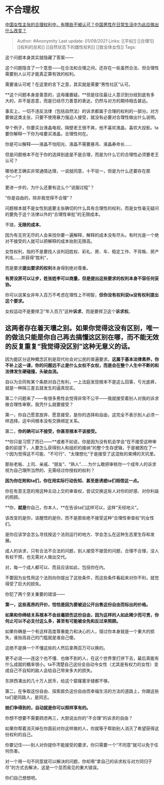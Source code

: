 # 不合理权
[中国女性主张的合理权利中，有哪些不被认可？中国男性在日常生活中为此应做出什么改变？](https://www.zhihu.com/question/482988295/answer/2091059493)

> Author: #Anonymity 
Last update: *01/09/2021* 
Links: [[平权]] [[合理1]]  [[权利的总和]] [[自然状态下的雌性权利]]  [[致全体女性]] 
Tags:    
  


这个问题本身其实就隐藏了答案——

这个问题隐含了一个意思——在合法和合理之间，还存在一些虽然合法、但合理性需要别人认可才能真正算有效的权利。

需要谁认可呢？在这里的言下之意，其实就是需要“男性社区”认可。

**这个问题本身是善意的，这毋庸置疑。**但是往往最让人意识到分歧到底有多大的，并不是恶意，而是已经尽力善意的表达，仍然与对方的期待相去甚远。

  

事实上，一切不违反法律（包括自然法）的诉求都属于合理的权利的一部分。对方要做这类主张，只要不使用暴力强迫人接受，就没有必要对合理性做出什么说明。

举个例子，你要买台液晶电视，隔壁老王很不爽，他不喜欢液晶，喜欢大投影。ta要你解释一下你为啥要买液晶，合理性何在。

你是可以解释——液晶不怕阳光、液晶不需要悬吊、液晶寿命长……

但是问题根本不在于你的选择到底是不是合理，而是为什么它的合理性必须要老王认可？

哪怕老王确实非常通情达理，一说就同意，十不驳一，但是为什么还要存在那个“一”？

更进一步的，为什么还要有这么个“说服过程”？

“你是自由的，除非我觉得不合理”？

  

问题根本就不是女性到底要主张确切的什么具有合理性的权利，而是女性毫无疑问的要免于这个法律以外的“合理性审批”的无限成本。

不错，**无限的成本**。

因为有无穷无尽的人会来找你要一遍解释，解释的成本没有尽头。有时光是一个绝对不接受的人就可以把解释的成本抬到无限高。

女性权利，指的不是要找人谈判冠姓权、彩礼、房、车、稳定工作、不背叛、房产列名……并获得“胜利”，

而是要求**提出要求的权利**本身得到绝对尊重。

**有房没房可以让步，姓张姓李可以商量，但是提出这些要求的权利本身不容任何妥协。**

你可以说某女非年入百万不考虑在理性上不明智，**但你没有权利说ta没有权利提出这个要求。**

女权运动不是要捍卫“年入百万”这种**诉求**，而是要捍卫这个**诉求权**。

## 这两者存在着天壤之别。如果你觉得这没有区别，唯一的做法只能是你自己再去搞懂这区别在哪，而不能无效的反复重复“我觉得没区别”这种无意义的话。

因为能区分这种概念区别是现代社会对公民的普遍要求。**这属于基本法律素养，你不补上这一课，你的问题远不止是什么女权不女权，而是会在整个人生中不断的和法律发生硬碰撞，头破血流。**

自以为合同有某个条款对自己有利，一上法庭发现根本不是这么回事，亏光底裤，就是一种隔三差五就发生的逼真现实。

  

  

第二个问题来了——有很多男性会觉得非常不公平——我就接受着别人对我的诉求做合理性审察，我凭什么就要接受？

第一，你自己愿意放弃、愿意接受，是你的选择和自由，这完全不表示别人必须一样选择。这中间根本没有交换绑定关系。

第二，**你的确可以不接受，你甚至根本不该接受。**

**你只是习惯了而已——**或者不如说，你是因为没有机会学会“在不接受这种审查的前提下，人要怎么获得别人和组织的接纳”的整个生存逻辑，于是被困在了一个因为觉得这不可能、“不可行”、“太理想化”于是接受了这混账的束缚的天坑里。

那些老板、上司、亲戚、“朋友”、“熟人”……为什么敢把审核你一个成年人的诉求视为自己理所当然的、无需经过你授权的权利？

**因为你在附和ta们，你在用实际行动告知、甚至是诱惑ta们相信这一点。**

你在有意无意的用这种主动上交的审查权，尝试交换这些人对你的好感、对你利益的照顾。

**你，**就是**你自己，你本人，**在告诉ta们这样可以，这样“天经地义”。

该改变的是你，该醒悟的是你，而不是那些绝不接受这种“合理性审查权”的女性们。

是你应该学会怎么寻找按这个法则运行的地方、学会怎么在这种生态里生存和发展。

成人的诉求，只有合法不合法的问题，别人接受不接受的问题，合理不合理，没人有权干预，也无需对人做出交代。

对，每一个成人都可以、而且应该如此，包括你在内。

不要因为女性用这个法则向你提出了这些条件，而这些条件看起来对你不利，就觉得受了巨大的损失。

你犯了两个至关重要的错误——

**第一，这些高昂的开价，恰恰是因为要被迫公开出售这份自由而标出的价格。**

**如果和你缔结关系根本不会丝毫损伤这份自由，因为这样的人如此稀少而可贵，你何止可以不必支付这么多，甚至有可能被全免和反过来照顾。**

如果你确是一个有这样高度尊重能力和决心的人，错过你本身就是一个重大的损失，谁抬高自己的门槛就是谁自己傻。

这绝不是换一个不懂这些的人然后拿两百万可以换的。

更不必说——连这个也不懂、也做不到的人，在这个世界里打拼下去，最后真能有什么成就的概率很小。ta不清楚自己这份会自动令女性（尤其是有权力的女性）变成自己不自知的敌人会给自己带来多大的损失。

东拼西凑出的几十万人民币，给这个窟窿塞牙缝都不够。

第二，在争取这份自由、探索肩负这份自由而幸福生活的方法的道路上，你跟这些ta们是同路人，是同志。

**她们争得到的，自动就是你可以照样享有的。**

你想不想要不需要顾虑再三，大胆说出你的“不合理”的诉求的自由？

如果你帮着消灭掉在你面前对你这样做的人，你就等于帮助别人消灭了希望获得这份权利的自己。

你要记住——别人对你提你不能接受的要求，你只需要一个“不同意”就可以免于任何伤害。

对一个用一句不同意就可以解决的问题，你却用“拿自己的诉求权与对方同归于尽”的方式去解决，这是一个显而易见的重大错误。

你们自己想想吧。